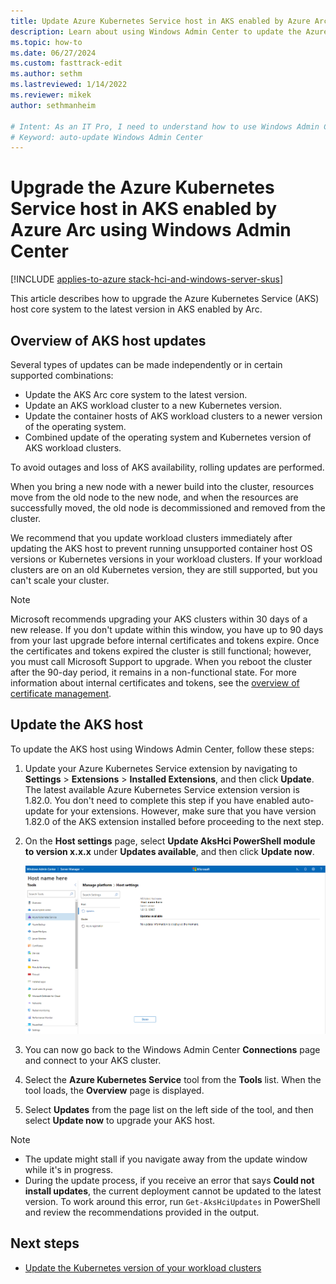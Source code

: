 ```yaml
---
title: Update Azure Kubernetes Service host in AKS enabled by Azure Arc using Windows Admin Center
description: Learn about using Windows Admin Center to update the Azure Kubernetes Service host in AKS enabled by Arc.
ms.topic: how-to
ms.date: 06/27/2024
ms.custom: fasttrack-edit
ms.author: sethm 
ms.lastreviewed: 1/14/2022
ms.reviewer: mikek
author: sethmanheim

# Intent: As an IT Pro, I need to understand how to use Windows Admin Center to update my AKS host.
# Keyword: auto-update Windows Admin Center
---
```


# Upgrade the Azure Kubernetes Service host in AKS enabled by Azure Arc using Windows Admin Center

[!INCLUDE [applies-to-azure stack-hci-and-windows-server-skus](includes/aks-hci-applies-to-skus/aks-hybrid-applies-to-azure-stack-hci-windows-server-sku.md)]

This article describes how to upgrade the Azure Kubernetes Service (AKS) host core system to the latest version in AKS enabled by Arc.

## Overview of AKS host updates

Several types of updates can be made independently or in certain supported combinations:

- Update the AKS Arc core system to the latest version.
- Update an AKS workload cluster to a new Kubernetes version.
- Update the container hosts of AKS workload clusters to a newer version of the operating system.
- Combined update of the operating system and Kubernetes version of AKS workload clusters.

To avoid outages and loss of AKS availability, rolling updates are performed.

When you bring a new node with a newer build into the cluster, resources move from the old node to the new node, and when the resources are successfully moved, the old node is decommissioned and removed from the cluster.

We recommend that you update workload clusters immediately after updating the AKS host to prevent running unsupported container host OS versions or Kubernetes versions in your workload clusters. If your workload clusters are on an old Kubernetes version, they are still supported, but you can't scale your cluster.

> [!NOTE]  
> Microsoft recommends upgrading your AKS clusters within 30 days of a new release. If you don't update within this window, you have up to 90 days from your last upgrade before internal certificates and tokens expire. Once the certificates and tokens expired the cluster is still functional; however, you must call Microsoft Support to upgrade. When you reboot the cluster after the 90-day period, it remains in a non-functional state. For more information about internal certificates and tokens, see the [overview of certificate management](certificates-overview.md).

## Update the AKS host

To update the AKS host using Windows Admin Center, follow these steps:

1. Update your Azure Kubernetes Service extension by navigating to **Settings** > **Extensions** > **Installed Extensions**, and then click **Update**. The latest available Azure Kubernetes Service extension version is 1.82.0. You don't need to complete this step if you have enabled auto-update for your extensions. However, make sure that you have version 1.82.0 of the AKS extension installed before proceeding to the next step.

1. On the **Host settings** page, select **Update AksHci PowerShell module to version x.x.x** under **Updates available**, and then click **Update now**.

   [![Screenshot showing the available AksHci PowerShell updates in AKS host settings.](./media/wac-upgrade/available-module-version.png)](./media/wac-upgrade/available-module-version.png#lightbox)

1. You can now go back to the Windows Admin Center **Connections** page and connect to your AKS cluster.
1. Select the **Azure Kubernetes Service** tool from the **Tools** list. When the tool loads, the **Overview** page is displayed.
1. Select **Updates** from the page list on the left side of the tool, and then select **Update now** to upgrade your AKS host.

> [!NOTE]
>
> - The update might stall if you navigate away from the update window while it's in progress.
> - During the update process, if you receive an error that says **Could not install updates**, the current deployment cannot be updated to the latest version. To work around this error, run `Get-AksHciUpdates` in PowerShell and review the recommendations provided in the output.

## Next steps

- [Update the Kubernetes version of your workload clusters](./upgrade-kubernetes.md)
